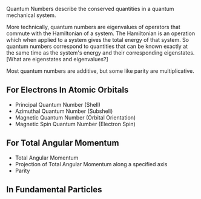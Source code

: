 Quantum Numbers describe the conserved quantities in a quantum mechanical system.

More technically, quantum numbers are eigenvalues of operators that commute with the Hamiltonian of a system. The Hamiltonian is an operation which when applied to a system gives the total energy of that system. 
So quantum numbers correspond to quantities that can be known exactly at the same time as the system's 
energy and their corresponding eigenstates. [What are eigenstates and eigenvalues?]

Most quantum numbers are additive, but some like parity are multiplicative.
## For Electrons In Atomic Orbitals
- Principal Quantum Number (Shell)
- Azimuthal Quantum Number (Subshell)
- Magnetic Quantum Number (Orbital Orientation)
- Magnetic Spin Quantum Number (Electron Spin)
## For Total Angular Momentum
- Total Angular Momentum
- Projection of Total Angular Momentum along a specified axis
- Parity
## In Fundamental Particles
